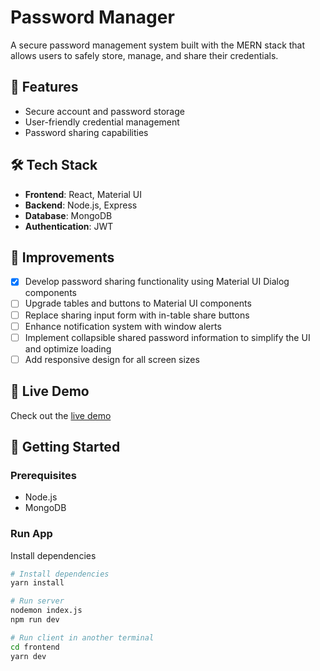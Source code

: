 # Password Manager

A secure password management system built with the MERN stack that allows users to safely store, manage, and share their credentials.

## 🔐 Features

- Secure account and password storage
- User-friendly credential management
- Password sharing capabilities

## 🛠️ Tech Stack

- **Frontend**: React, Material UI
- **Backend**: Node.js, Express
- **Database**: MongoDB
- **Authentication**: JWT

## 🚀 Improvements

- [x] Develop password sharing functionality using Material UI Dialog components
- [ ] Upgrade tables and buttons to Material UI components
- [ ] Replace sharing input form with in-table share buttons
- [ ] Enhance notification system with window alerts
- [ ] Implement collapsible shared password information to simplify the UI and optimize loading
- [ ] Add responsive design for all screen sizes

## 🔗 Live Demo

Check out the [live demo](https://app.ledi-password-manager.com/)

## 🚀 Getting Started

### Prerequisites

- Node.js
- MongoDB

### Run App

Install dependencies
```bash
# Install dependencies
yarn install
```

```bash
# Run server
nodemon index.js
npm run dev

# Run client in another terminal
cd frontend
yarn dev
```



